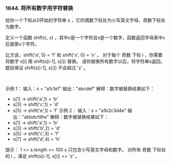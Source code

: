 ### 1844. 将所有数字用字符替换

给你一个下标从0开始的字符串 s ，它的偶数下标处为小写英文字母，奇数下标处为数字。

定义一个函数 shift(c, x) ，其中c是一个字符且x是一个数字，函数返回字母表中c后面第x个字符。

比方说，shift('a', 5) = 'f' 和 shift('x', 0) = 'x' 。
对于每个 奇数 下标 i ，你需要将数字 s[i] 用 shift(s[i-1], s[i]) 替换。
请你替换所有数字以后，将字符串s返回。题目保证 shift(s[i-1], s[i]) 不会超过 'z' 。

 

示例 1：
输入：s = "a1c1e1"
输出："abcdef"
解释：数字被替换结果如下：
- s[1] -> shift('a',1) = 'b'
- s[3] -> shift('c',1) = 'd'
- s[5] -> shift('e',1) = 'f'
示例 2：
输入：s = "a1b2c3d4e"
输出："abbdcfdhe"
解释：数字被替换结果如下：
- s[1] -> shift('a',1) = 'b'
- s[3] -> shift('b',2) = 'd'
- s[5] -> shift('c',3) = 'f'
- s[7] -> shift('d',4) = 'h'
 

提示：
1 <= s.length <= 100
s 只包含小写英文字母和数字。
对所有 奇数 下标处的 i ，满足 shift(s[i-1], s[i]) <= 'z' 。
